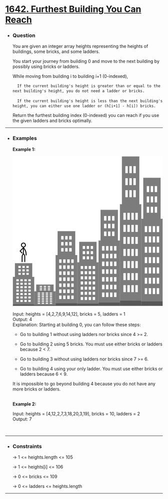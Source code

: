 <a href="https://leetcode.com/problems/furthest-building-you-can-reach/"><h1>1642. Furthest Building You Can Reach</h1></a>

- <h3>Question</h3>
    You are given an integer array heights representing the heights of buildings, some bricks, and some ladders.

    You start your journey from building 0 and move to the next building by possibly using bricks or ladders.

    While moving from building i to building i+1 (0-indexed),

        If the current building's height is greater than or equal to the next building's height, you do not need a ladder or bricks.
        
        If the current building's height is less than the next building's height, you can either use one ladder or (h[i+1] - h[i]) bricks.
        
    Return the furthest building index (0-indexed) you can reach if you use the given ladders and bricks optimally.
<hr>

- <h3>Examples</h3>
    <div>
    <b>Example 1:</b>

    ![example](images/q4.gif)

    Input: heights = [4,2,7,6,9,14,12], bricks = 5, ladders = 1<br>
    Output: 4 <br>
    Explanation: Starting at building 0, you can follow these steps:

    - Go to building 1 without using ladders nor bricks since 4 >= 2.
    
    - Go to building 2 using 5 bricks. You must use either bricks or ladders because 2 < 7.
    
    - Go to building 3 without using ladders nor bricks since 7 >= 6.
    
    - Go to building 4 using your only ladder. You must use either bricks or ladders because 6 < 9.
    
    It is impossible to go beyond building 4 because you do not have any more bricks or ladders.
    </div>
    <br>
    <div>
    <b>Example 2:</b>

    Input: heights = [4,12,2,7,3,18,20,3,19], bricks = 10, ladders = 2<br>
    Output: 7 <br>
    </div>
    <br>
<hr>

- <h3>Constraints</h3>
    → 1 <= heights.length <= 105
    
    → 1 <= heights[i] <= 106
    
    → 0 <= bricks <= 109
    
    → 0 <= ladders <= heights.length
<hr>

